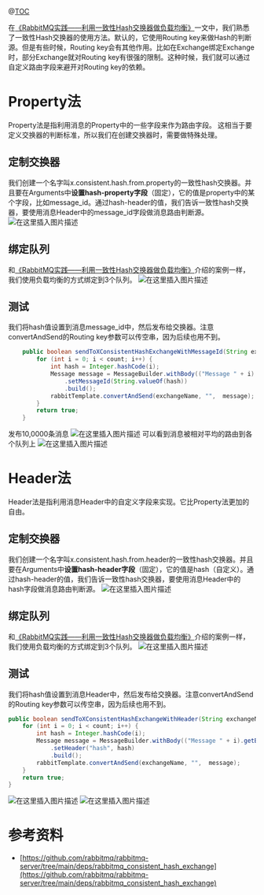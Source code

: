 ﻿@[TOC](大纲)

在[《RabbitMQ实践——利用一致性Hash交换器做负载均衡》](https://fangliang.blog.csdn.net/article/details/139666730)一文中，我们熟悉了一致性Hash交换器的使用方法。默认的，它使用Routing key来做Hash的判断源。但是有些时候，Routing key会有其他作用。比如在Exchange绑定Exchange时，部分Exchange就对Routing key有很强的限制。这种时候，我们就可以通过自定义路由字段来避开对Routing key的依赖。
# Property法
Property法是指利用消息的Property中的一些字段来作为路由字段。
这相当于要定义交换器的判断标准，所以我们在创建交换器时，需要做特殊处理。
## 定制交换器
我们创建一个名字叫x.consistent.hash.from.property的一致性hash交换器。并且要在Arguments中**设置hash-property字段**（固定），它的值是property中的某个字段，比如message_id。通过hash-header的值，我们告诉一致性hash交换器，要使用消息Header中的message_id字段做消息路由判断源。
![在这里插入图片描述](https://img-blog.csdnimg.cn/direct/0298988e0a51425991d6aea08db06a4f.png)
## 绑定队列
和[《RabbitMQ实践——利用一致性Hash交换器做负载均衡》](https://fangliang.blog.csdn.net/article/details/139666730)介绍的案例一样，我们使用负载均衡的方式绑定到3个队列。
![在这里插入图片描述](https://img-blog.csdnimg.cn/direct/192a00b965464c01a06e66e88ab76209.png)
## 测试
我们将hash值设置到消息message_id中，然后发布给交换器。注意convertAndSend的Routing key参数可以传空串，因为后续也用不到。

```java
    public boolean sendToXConsistentHashExchangeWithMessageId(String exchangeName, Long count) {
        for (int i = 0; i < count; i++) {
            int hash = Integer.hashCode(i);
            Message message = MessageBuilder.withBody(("Message " + i).getBytes())
                .setMessageId(String.valueOf(hash))
                .build();
            rabbitTemplate.convertAndSend(exchangeName, "",  message);
        }
        return true;
    }
```
发布10,0000条消息
![在这里插入图片描述](https://img-blog.csdnimg.cn/direct/7a48167d62f743d1abd02ba3ee928ee1.png)
可以看到消息被相对平均的路由到各个队列上
![在这里插入图片描述](https://img-blog.csdnimg.cn/direct/a9d8fcb564914a9b88b2c801d7454356.png)


# Header法
Header法是指利用消息Header中的自定义字段来实现。它比Property法更加的自由。
## 定制交换器
我们创建一个名字叫x.consistent.hash.from.header的一致性hash交换器。并且要在Arguments中**设置hash-header字段**（固定），它的值是hash（自定义）。通过hash-header的值，我们告诉一致性hash交换器，要使用消息Header中的hash字段做消息路由判断源。
![在这里插入图片描述](https://img-blog.csdnimg.cn/direct/8baa0a938db7496e977cdeab1403cbc9.png)
## 绑定队列
和[《RabbitMQ实践——利用一致性Hash交换器做负载均衡》](https://fangliang.blog.csdn.net/article/details/139666730)介绍的案例一样，我们使用负载均衡的方式绑定到3个队列。
![在这里插入图片描述](https://img-blog.csdnimg.cn/direct/192a00b965464c01a06e66e88ab76209.png)
## 测试
我们将hash值设置到消息Header中，然后发布给交换器。注意convertAndSend的Routing key参数可以传空串，因为后续也用不到。
```java
public boolean sendToXConsistentHashExchangeWithHeader(String exchangeName, Long count) {
    for (int i = 0; i < count; i++) {
        int hash = Integer.hashCode(i);
        Message message = MessageBuilder.withBody(("Message " + i).getBytes())
            .setHeader("hash", hash)
            .build();
        rabbitTemplate.convertAndSend(exchangeName, "",  message);
    }
    return true;
}
```
![在这里插入图片描述](https://img-blog.csdnimg.cn/direct/2e3a4e005b7c4c019490e5ee241499e8.png)
![在这里插入图片描述](https://img-blog.csdnimg.cn/direct/d9bd7f5473a04f4c8f90a5adc014cf22.png)



# 参考资料
- [https://github.com/rabbitmq/rabbitmq-server/tree/main/deps/rabbitmq_consistent_hash_exchange](https://github.com/rabbitmq/rabbitmq-server/tree/main/deps/rabbitmq_consistent_hash_exchange)
